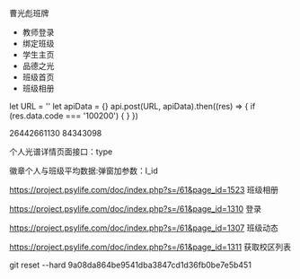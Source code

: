 曹光彪班牌
- 教师登录
- 绑定班级
- 学生主页
- 品德之光
- 班级首页
- 班级相册


let URL = ''
let apiData = {}
api.post(URL, apiData).then((res) => {
  if (res.data.code === '100200') {
  }
})


26442661130
84343098


个人光谱详情页面接口：type


徽章个人与班级平均数据:弹窗加参数：l_id


https://project.psylife.com/doc/index.php?s=/61&page_id=1523
班级相册


https://project.psylife.com/doc/index.php?s=/61&page_id=1310
登录

https://project.psylife.com/doc/index.php?s=/61&page_id=1307
班级动态

https://project.psylife.com/doc/index.php?s=/61&page_id=1311
获取校区列表


git reset --hard 9a08da864be9541dba3847cd1d36fb0be7e5b451
